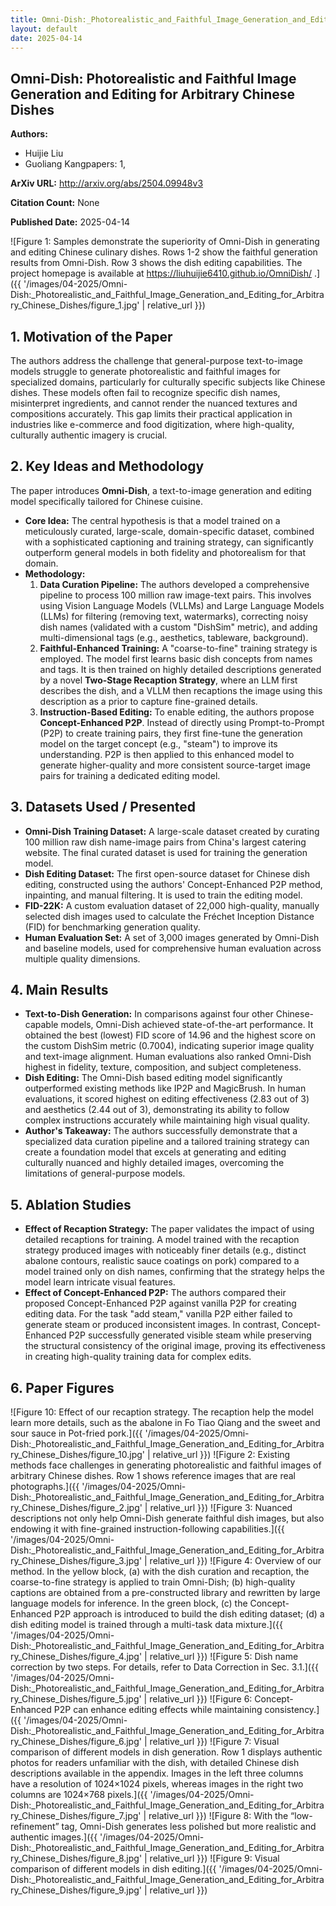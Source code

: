 ```yaml
---
title: Omni-Dish:_Photorealistic_and_Faithful_Image_Generation_and_Editing_for_Arbitrary_Chinese_Dishes
layout: default
date: 2025-04-14
---
```

## Omni-Dish: Photorealistic and Faithful Image Generation and Editing for Arbitrary Chinese Dishes
**Authors:**
- Huijie Liu
- Guoliang Kangpapers: 1, 

**ArXiv URL:** http://arxiv.org/abs/2504.09948v3

**Citation Count:** None

**Published Date:** 2025-04-14

![Figure 1: Samples demonstrate the superiority of Omni-Dish in generating and editing Chinese culinary dishes. Rows 1-2 show the faithful generation results from Omni-Dish. Row 3 shows the dish editing capabilities. The project homepage is available at https://liuhuijie6410.github.io/OmniDish/ .]({{ '/images/04-2025/Omni-Dish:_Photorealistic_and_Faithful_Image_Generation_and_Editing_for_Arbitrary_Chinese_Dishes/figure_1.jpg' | relative_url }})
## 1. Motivation of the Paper
The authors address the challenge that general-purpose text-to-image models struggle to generate photorealistic and faithful images for specialized domains, particularly for culturally specific subjects like Chinese dishes. These models often fail to recognize specific dish names, misinterpret ingredients, and cannot render the nuanced textures and compositions accurately. This gap limits their practical application in industries like e-commerce and food digitization, where high-quality, culturally authentic imagery is crucial.

## 2. Key Ideas and Methodology
The paper introduces **Omni-Dish**, a text-to-image generation and editing model specifically tailored for Chinese cuisine.

-   **Core Idea:** The central hypothesis is that a model trained on a meticulously curated, large-scale, domain-specific dataset, combined with a sophisticated captioning and training strategy, can significantly outperform general models in both fidelity and photorealism for that domain.
-   **Methodology:**
    1.  **Data Curation Pipeline:** The authors developed a comprehensive pipeline to process 100 million raw image-text pairs. This involves using Vision Language Models (VLLMs) and Large Language Models (LLMs) for filtering (removing text, watermarks), correcting noisy dish names (validated with a custom "DishSim" metric), and adding multi-dimensional tags (e.g., aesthetics, tableware, background).
    2.  **Faithful-Enhanced Training:** A "coarse-to-fine" training strategy is employed. The model first learns basic dish concepts from names and tags. It is then trained on highly detailed descriptions generated by a novel **Two-Stage Recaption Strategy**, where an LLM first describes the dish, and a VLLM then recaptions the image using this description as a prior to capture fine-grained details.
    3.  **Instruction-Based Editing:** To enable editing, the authors propose **Concept-Enhanced P2P**. Instead of directly using Prompt-to-Prompt (P2P) to create training pairs, they first fine-tune the generation model on the target concept (e.g., "steam") to improve its understanding. P2P is then applied to this enhanced model to generate higher-quality and more consistent source-target image pairs for training a dedicated editing model.

## 3. Datasets Used / Presented
-   **Omni-Dish Training Dataset:** A large-scale dataset created by curating 100 million raw dish name-image pairs from China's largest catering website. The final curated dataset is used for training the generation model.
-   **Dish Editing Dataset:** The first open-source dataset for Chinese dish editing, constructed using the authors' Concept-Enhanced P2P method, inpainting, and manual filtering. It is used to train the editing model.
-   **FID-22K:** A custom evaluation dataset of 22,000 high-quality, manually selected dish images used to calculate the Fréchet Inception Distance (FID) for benchmarking generation quality.
-   **Human Evaluation Set:** A set of 3,000 images generated by Omni-Dish and baseline models, used for comprehensive human evaluation across multiple quality dimensions.

## 4. Main Results
-   **Text-to-Dish Generation:** In comparisons against four other Chinese-capable models, Omni-Dish achieved state-of-the-art performance. It obtained the best (lowest) FID score of 14.96 and the highest score on the custom DishSim metric (0.7004), indicating superior image quality and text-image alignment. Human evaluations also ranked Omni-Dish highest in fidelity, texture, composition, and subject completeness.
-   **Dish Editing:** The Omni-Dish based editing model significantly outperformed existing methods like IP2P and MagicBrush. In human evaluations, it scored highest on editing effectiveness (2.83 out of 3) and aesthetics (2.44 out of 3), demonstrating its ability to follow complex instructions accurately while maintaining high visual quality.
-   **Author's Takeaway:** The authors successfully demonstrate that a specialized data curation pipeline and a tailored training strategy can create a foundation model that excels at generating and editing culturally nuanced and highly detailed images, overcoming the limitations of general-purpose models.

## 5. Ablation Studies
-   **Effect of Recaption Strategy:** The paper validates the impact of using detailed recaptions for training. A model trained with the recaption strategy produced images with noticeably finer details (e.g., distinct abalone contours, realistic sauce coatings on pork) compared to a model trained only on dish names, confirming that the strategy helps the model learn intricate visual features.
-   **Effect of Concept-Enhanced P2P:** The authors compared their proposed Concept-Enhanced P2P against vanilla P2P for creating editing data. For the task "add steam," vanilla P2P either failed to generate steam or produced inconsistent images. In contrast, Concept-Enhanced P2P successfully generated visible steam while preserving the structural consistency of the original image, proving its effectiveness in creating high-quality training data for complex edits.

## 6. Paper Figures
![Figure 10: Effect of our recaption strategy. The recaption help the model learn more details, such as the abalone in Fo Tiao Qiang and the sweet and sour sauce in Pot-fried pork.]({{ '/images/04-2025/Omni-Dish:_Photorealistic_and_Faithful_Image_Generation_and_Editing_for_Arbitrary_Chinese_Dishes/figure_10.jpg' | relative_url }})
![Figure 2: Existing methods face challenges in generating photorealistic and faithful images of arbitrary Chinese dishes. Row 1 shows reference images that are real photographs.]({{ '/images/04-2025/Omni-Dish:_Photorealistic_and_Faithful_Image_Generation_and_Editing_for_Arbitrary_Chinese_Dishes/figure_2.jpg' | relative_url }})
![Figure 3: Nuanced descriptions not only help Omni-Dish generate faithful dish images, but also endowing it with fine-grained instruction-following capabilities.]({{ '/images/04-2025/Omni-Dish:_Photorealistic_and_Faithful_Image_Generation_and_Editing_for_Arbitrary_Chinese_Dishes/figure_3.jpg' | relative_url }})
![Figure 4: Overview of our method. In the yellow block, (a) with the dish curation and recaption, the coarse-to-fine strategy is applied to train Omni-Dish; (b) high-quality captions are obtained from a pre-constructed library and rewritten by large language models for inference. In the green block, (c) the Concept-Enhanced P2P approach is introduced to build the dish editing dataset; (d) a dish editing model is trained through a multi-task data mixture.]({{ '/images/04-2025/Omni-Dish:_Photorealistic_and_Faithful_Image_Generation_and_Editing_for_Arbitrary_Chinese_Dishes/figure_4.jpg' | relative_url }})
![Figure 5: Dish name correction by two steps. For details, refer to Data Correction in Sec. 3.1.]({{ '/images/04-2025/Omni-Dish:_Photorealistic_and_Faithful_Image_Generation_and_Editing_for_Arbitrary_Chinese_Dishes/figure_5.jpg' | relative_url }})
![Figure 6: Concept-Enhanced P2P can enhance editing effects while maintaining consistency.]({{ '/images/04-2025/Omni-Dish:_Photorealistic_and_Faithful_Image_Generation_and_Editing_for_Arbitrary_Chinese_Dishes/figure_6.jpg' | relative_url }})
![Figure 7: Visual comparison of different models in dish generation. Row 1 displays authentic photos for readers unfamiliar with the dish, with detailed Chinese dish descriptions available in the appendix. Images in the left three columns have a resolution of 1024×1024 pixels, whereas images in the right two columns are 1024×768 pixels.]({{ '/images/04-2025/Omni-Dish:_Photorealistic_and_Faithful_Image_Generation_and_Editing_for_Arbitrary_Chinese_Dishes/figure_7.jpg' | relative_url }})
![Figure 8: With the “low-refinement” tag, Omni-Dish generates less polished but more realistic and authentic images.]({{ '/images/04-2025/Omni-Dish:_Photorealistic_and_Faithful_Image_Generation_and_Editing_for_Arbitrary_Chinese_Dishes/figure_8.jpg' | relative_url }})
![Figure 9: Visual comparison of different models in dish editing.]({{ '/images/04-2025/Omni-Dish:_Photorealistic_and_Faithful_Image_Generation_and_Editing_for_Arbitrary_Chinese_Dishes/figure_9.jpg' | relative_url }})
